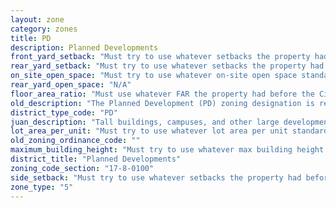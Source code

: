 ```yaml
---
layout: zone
category: zones
title: PD
description: Planned Developments
front_yard_setback: "Must try to use whatever setbacks the property had before the City approved the planned development."
rear_yard_setback: "Must try to use whatever setbacks the property had before the City approved the planned development."
on_site_open_space: "Must try to use whatever on-site open space standards the property had before the City approved the planned development."
rear_yard_open_space: "N/A"
floor_area_ratio: "Must use whatever FAR the property had before the City approved the planned development."
old_description: "The Planned Development (PD) zoning designation is required for certain projects to ensure adequate public review, encourage unified planning and development, promote economically beneficial development patterns that are compatible with the character of existing neighborhoods, allow design flexibility, and encourage the protection and conservation of the city&#39;s natural resources."
district_type_code: "PD"
juan_description: "Tall buildings, campuses, and other large developments that must be negotiated with city planners. Developers gain freedom in building design, but must work with city to ensure project serves and integrates with surrounding neighborhood."
lot_area_per_unit: "Must try to use whatever lot area per unit standards the property had before the City approved the planned development."
old_zoning_ordinance_code: ""
maximum_building_height: "Must try to use whatever max building height the property had before the City approved the planned development."
district_title: "Planned Developments"
zoning_code_section: "17-8-0100"
side_setback: "Must try to use whatever setbacks the property had before the City approved the planned development."
zone_type: "5"
---
```

